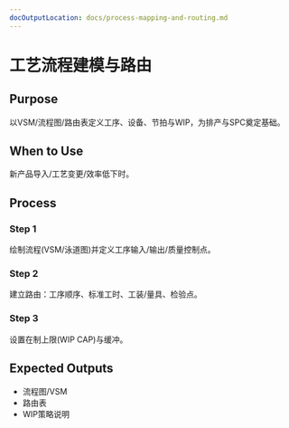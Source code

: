 ```yaml
---
docOutputLocation: docs/process-mapping-and-routing.md
---
```


# 工艺流程建模与路由

## Purpose

以VSM/流程图/路由表定义工序、设备、节拍与WIP，为排产与SPC奠定基础。

## When to Use

新产品导入/工艺变更/效率低下时。

## Process

### Step 1

绘制流程(VSM/泳道图)并定义工序输入/输出/质量控制点。

### Step 2

建立路由：工序顺序、标准工时、工装/量具、检验点。

### Step 3

设置在制上限(WIP CAP)与缓冲。

## Expected Outputs

- 流程图/VSM
- 路由表
- WIP策略说明

